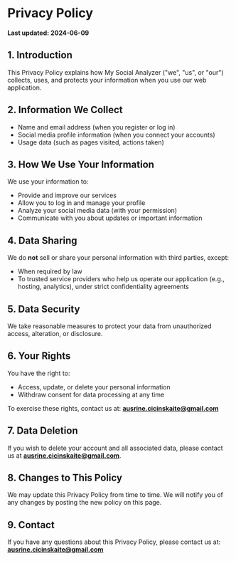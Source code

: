 # Privacy Policy

**Last updated: 2024-06-09**

## 1. Introduction

This Privacy Policy explains how My Social Analyzer ("we", "us", or "our") collects, uses, and protects your information when you use our web application.

## 2. Information We Collect
- Name and email address (when you register or log in)
- Social media profile information (when you connect your accounts)
- Usage data (such as pages visited, actions taken)

## 3. How We Use Your Information
We use your information to:
- Provide and improve our services
- Allow you to log in and manage your profile
- Analyze your social media data (with your permission)
- Communicate with you about updates or important information

## 4. Data Sharing
We do **not** sell or share your personal information with third parties, except:
- When required by law
- To trusted service providers who help us operate our application (e.g., hosting, analytics), under strict confidentiality agreements

## 5. Data Security
We take reasonable measures to protect your data from unauthorized access, alteration, or disclosure.

## 6. Your Rights
You have the right to:
- Access, update, or delete your personal information
- Withdraw consent for data processing at any time

To exercise these rights, contact us at: **ausrine.cicinskaite@gmail.com**

## 7. Data Deletion
If you wish to delete your account and all associated data, please contact us at **ausrine.cicinskaite@gmail.com**.

## 8. Changes to This Policy
We may update this Privacy Policy from time to time. We will notify you of any changes by posting the new policy on this page.

## 9. Contact
If you have any questions about this Privacy Policy, please contact us at:
**ausrine.cicinskaite@gmail.com** 